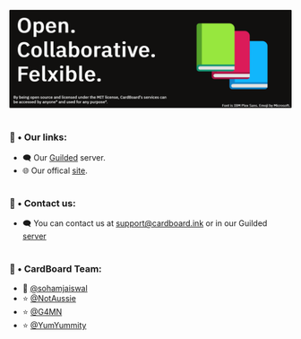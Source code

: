 <!-- Banner -->
![Banner Art (Rounded)](https://github.com/cardboard-ink/.github/blob/main/art/banner-rounded.png)

#

<!-- Links -->
### 🔗 • Our links:

- 🗨️ Our [Guilded](https://guilded.gg/CardBoard) server.
- 🌐 Our offical [site](https://cardboard.ink).

#

<!-- Contact us -->

### 📲 • Contact us:

- 🗨️ You can contact us at [support@cardboard.ink](mailto:support@cardboard.ink) or in our Guilded [server](https://guilded.gg/CardBoard)

#

<!-- Team -->

### 👥 • CardBoard Team:

- 👑 [@sohamjaiswal](https://github.com/sohamjaiswal)
- ⭐ [@NotAussie](https://github.com/notaussie)
- ⭐ [@G4MN](https://github.com/g4mn)
- ⭐ [@YumYummity](https://github.com/YumYummity)
